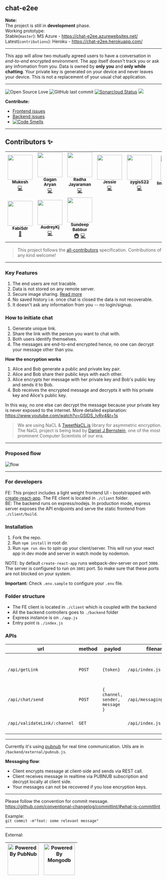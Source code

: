 ## chat-e2ee

**Note:**  
The project is still in **development** phase.  
Working prototype:  
Stable(`master`):  MS Azure - https://chat-e2ee.azurewebsites.net/  
Latest(`contributions`): Heroku - https://chat-e2ee.herokuapp.com/

---

This app will allow two mutually agreed users to have a conversation in _end-to-end_ encrypted environment. The app itself doesn't track you or ask any infromation from you. Data is owned by **only you** and **only while chatting**. Your private key is generated on your device and never leaves your device. This is not a replacement of your usual chat application.

---

![Open Source Love](https://img.shields.io/badge/Open%20Source-with%20love-CRIMSON.svg) ![GitHub last commit](https://img.shields.io/github/last-commit/muke1908/chat-e2ee) [![Sonarcloud Status](https://sonarcloud.io/api/project_badges/measure?project=com.lapots.breed.judge:judge-rule-engine&metric=alert_status)](https://sonarcloud.io/dashboard?id=muke1908_chat-e2ee) [![](https://img.shields.io/github/issues/muke1908/chat-e2ee?style=flat)](https://github.com/muke1908/chat-e2ee/issues)

**Contribute:**

- [Frontend issues](https://github.com/muke1908/chat-e2ee/issues?q=is%3Aissue+is%3Aopen+label%3Afrontend)
- [Backend issues](https://github.com/muke1908/chat-e2ee/issues?q=is%3Aissue+is%3Aopen+label%3ABackend)
- [![Code Smells](https://sonarcloud.io/api/project_badges/measure?project=muke1908_chat-e2ee&metric=code_smells)](https://sonarcloud.io/project/issues?id=muke1908_chat-e2ee&resolved=false&types=CODE_SMELL)

---

## Contributors ✨

<!-- ALL-CONTRIBUTORS-LIST:START - Do not remove or modify this section -->
<!-- prettier-ignore-start -->
<!-- markdownlint-disable -->
<table>
  <tr>
    <td align="center"><a href="https://github.com/muke1908"><img src="https://avatars3.githubusercontent.com/u/20297989?v=4" width="80px;" alt=""/><br /><sub><b>Mukesh</b></sub></a><br /><a href="https://github.com/muke1908/chat-e2ee/commits?author=muke1908" title="Code">💻</a></td>
    <td align="center"><a href="https://github.com/gagan-aryan"><img src="https://avatars3.githubusercontent.com/u/62807661?v=4" width="80px;" alt=""/><br /><sub><b>Gagan Aryan</b></sub></a><br /><a href="https://github.com/muke1908/chat-e2ee/commits?author=gagan-aryan" title="Code">💻</a></td>
    <td align="center"><a href="https://github.com/jradha11"><img src="https://avatars1.githubusercontent.com/u/59576984?v=4" width="80px;" alt=""/><br /><sub><b>Radha Jayaraman</b></sub></a><br /><a href="https://github.com/muke1908/chat-e2ee/commits?author=jradha11" title="Code">💻</a></td>
    <td align="center"><a href="https://github.com/jessiematias"><img src="https://avatars1.githubusercontent.com/u/56523246?v=4" width="80px;" alt=""/><br /><sub><b>Jessie</b></sub></a><br /><a href="https://github.com/muke1908/chat-e2ee/commits?author=jessiematias" title="Code">💻</a></td>
    <td align="center"><a href="https://github.com/zygisS22"><img src="https://avatars2.githubusercontent.com/u/54106114?v=4" width="80px;" alt=""/><br /><sub><b>zygisS22</b></sub></a><br /><a href="https://github.com/muke1908/chat-e2ee/commits?author=zygisS22" title="Code">💻</a></td>
    <td align="center"><a href="https://github.com/lindsayjohnston"><img src="https://avatars0.githubusercontent.com/u/58899165?v=4" width="80px;" alt=""/><br /><sub><b>lindsayjohnston</b></sub></a><br /><a href="https://github.com/muke1908/chat-e2ee/commits?author=lindsayjohnston" title="Documentation">📖</a></td>
    <td align="center"><a href="https://github.com/JulienZD"><img src="https://avatars0.githubusercontent.com/u/48630731?v=4" width="80px;" alt=""/><br /><sub><b>Julien</b></sub></a><br /><a href="https://github.com/muke1908/chat-e2ee/commits?author=JulienZD" title="Documentation">📖</a></td>
  </tr>
  <tr>
    <td align="center"><a href="https://github.com/FabiSdr"><img src="https://avatars1.githubusercontent.com/u/62851653?v=4" width="80px;" alt=""/><br /><sub><b>FabiSdr</b></sub></a><br /><a href="https://github.com/muke1908/chat-e2ee/commits?author=FabiSdr" title="Documentation">📖</a></td>
    <td align="center"><a href="https://audreykadjar.world/"><img src="https://avatars2.githubusercontent.com/u/38159391?v=4" width="80px;" alt=""/><br /><sub><b>AudreyKj</b></sub></a><br /><a href="https://github.com/muke1908/chat-e2ee/commits?author=AudreyKj" title="Code">💻</a></td>
    <td align="center"><a href="https://github.com/DarkSouL11"><img src="https://avatars1.githubusercontent.com/u/8626394?v=4" width="80px;" alt=""/><br /><sub><b>Sundeep Babbur</b></sub></a><br /><a href="#infra-DarkSouL11" title="Infrastructure (Hosting, Build-Tools, etc)">🚇</a> <a href="https://github.com/muke1908/chat-e2ee/commits?author=DarkSouL11" title="Code">💻</a></td>
  </tr>
</table>

<!-- markdownlint-enable -->
<!-- prettier-ignore-end -->
<!-- ALL-CONTRIBUTORS-LIST:END -->

> This project follows the [all-contributors](https://github.com/all-contributors/all-contributors) specification. Contributions of any kind welcome!

---

### Key Features

1. The end users are not tracable.
2. Data is not stored on any remote server.
3. Secure image sharing. [Read more](https://github.com/muke1908/chat-e2ee/wiki/Secure-image-sharing)
4. No saved history i.e. once chat is closed the data is not recoverable.
5. It doesn't ask any information from you -- no login/signup.

### How to initiate chat

1. Generate unique link.
2. Share the link with the person you want to chat with.
3. Both users identify themselves.
4. The messages are end-to-end encrypted hence, no one can decrypt your message other than you.

**How the encryption works**

1. Alice and Bob generate a public and private key pair.
2. Alice and Bob share their public keys with each other.
3. Alice encrypts her message with her private key and Bob's public key and sends it to Bob.
4. Bob receives the encrypted message and decrypts it with his private key and Alice's public key.

In this way, no one else can decrypt the message because your private key is never exposed to the internet.
More detailed explanation: https://www.youtube.com/watch?v=GSIDS_lvRv4&t=1s

> We are using NaCL & [TweetNaCL.js](https://github.com/dchest/tweetnacl-js/) library for asymmetric encryption. The NaCL project is being lead by [Daniel J.Bernstein](http://cr.yp.to/djb.html), one of the most prominent Computer Scientists of our era.

---

### Proposed flow

![flow](https://i.imgur.com/2GrBQMz.jpg)

---

### For developers

FE: This project includes a light weight frontend UI - bootstrapped with [create-react-app](https://reactjs.org/docs/create-a-new-react-app.html). The FE client is located in `./client` folder.  
BE: The backend runs on express/nodejs. In production mode, express server exposes the API endpoints and serve the static frontend from `./client/build`.

### Installation

1. Fork the repo.
2. Run `npm install` in root dir.
3. Run `npm run dev` to spin up your client/server. This will run your react app in dev mode and server in watch mode by nodemon.

NOTE: by default `create-react-app` runs webpack-dev-server on port `3000`. The server is configured to run on `3001` port. So make sure that these ports are not blocked on your system.

**Important:** Check `.env.sample` to configure your `.env` file.

### Folder structure

- The FE client is located in `./client` which is coupled with the backend
- All the backend controllers goes to `./backend` folder
- Express instance is on `./app.js`
- Entry point is `./index.js`

### APIs

| url                          | method | paylod                         | filename                  | description                                   |
| ---------------------------- | ------ | ------------------------------ | ------------------------- | --------------------------------------------- |
| `/api/getLink`               | `POST` | `{token}`                      | `/api/index.js`           | to generate unique link to start chat session |
| `/api/chat/send`             | `POST` | `{ channel, sender, message }` | `/api/messaging/index.js` | to send a message to a specific channel       |
| `/api/validateLink/:channel` | `GET`  |                                | `/api/index.js`           | to check if a channel is valid                |

---

Currently it's using [pubnub](https://pubnub.com) for real time communication. Utils are in `/backend/external/pubnub.js`.

**Messaging flow**:

- Client encrypts message at client-side and sends via REST call.
- Client receives message in realtime via PUBNUB subscription and decrypt locally at client side.
- Your messages can not be recovered if you lose encryption keys.

---

Please follow the convention for commit message.  
https://github.com/conventional-changelog/commitlint/#what-is-commitlint

Example:  
`git commit -m"feat: some relevant message"`

---

External:

| **<a><img src="https://d2c805weuec6z7.cloudfront.net/Powered_By_PubNub.png" alt="Powered By PubNub" width="100"></a>** | **<a><img src="https://webassets.mongodb.com/_com_assets/cms/MongoDB_Logo_FullColorBlack_RGB-4td3yuxzjs.png" alt="Powered By Mongodb" width="100"></a>** |
| :--------------------------------------------------------------------------------------------------------------------: | :------------------------------------------------------------------------------------------------------------------------------------------------------: |
